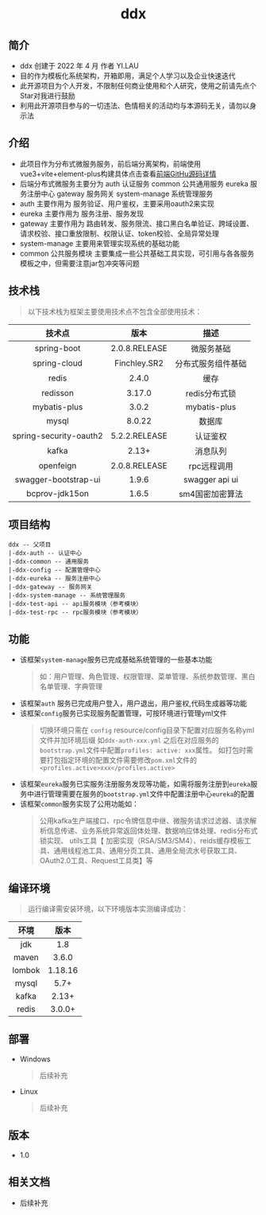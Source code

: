 <h1 align="center">ddx</h1>

## 简介
- ddx 创建于 2022 年 4 月 作者 YI.LAU 
- 目的作为模板化系统架构，开箱即用，满足个人学习以及企业快速迭代
- 此开源项目为个人开发，不限制任何商业使用和个人研究，使用之前请先点个Star对我进行鼓励
- 利用此开源项目参与的一切违法、色情相关的活动均与本源码无关，请勿以身示法

## 介绍
- 此项目作为分布式微服务服务，前后端分离架构，前端使用vue3+vite+element-plus构建具体点击查看[前端GitHu源码详情](https://github.com/LauYi-a/ddx-web) 
- 后端分布式微服务主要分为 auth 认证服务 common 公共通用服务 eureka 服务注册中心 gateway 服务网关 system-manage 系统管理服务
- auth 主要作用为 服务验证、用户鉴权，主要采用oauth2来实现
- eureka 主要作用为 服务注册、服务发现
- gateway 主要作用为 路由转发、服务限流、接口黑白名单验证、跨域设置、请求校验、接口重放限制、权限认证、token校验、全局异常处理
- system-manage 主要用来管理实现系统的基础功能 
- common 公共服务模块 主要集成一些公共基础工具实现，可引用与各各服务模板之中，但需要注意jar包冲突等问题

## 技术栈
> 以下技术栈为框架主要使用技术点不包含全部使用技术：

|  技术点   |   版本    | 描述 |
| :-----: | :-------: | :-----: |
|   spring-boot   | 2.0.8.RELEASE | 微服务基础
|  spring-cloud  |   Finchley.SR2   | 分布式服务组件基础
| redis  |  2.4.0 | 缓存
|  redisson  |   3.17.0   | redis分布式锁
|  mybatis-plus  |   3.0.2    | mybatis-plus
|  mysql  |  8.0.22    | 数据库
|  spring-security-oauth2  |  5.2.2.RELEASE    | 认证鉴权
|  kafka  |  2.13+    | 消息队列
|  openfeign  |  2.0.8.RELEASE    | rpc远程调用
|  swagger-bootstrap-ui  |  1.9.6    | swagger api ui
|  bcprov-jdk15on  |  1.6.5   | sm4国密加密算法

## 项目结构
```
ddx -- 父项目
|-ddx-auth -- 认证中心
|-ddx-common -- 通用服务
|-ddx-config -- 配置管理中心
|-ddx-eureka -- 服务注册中心
|-ddx-gateway -- 服务网关
|-ddx-system-manage -- 系统管理服务
|-ddx-test-api -- api服务模块（参考模块）
|-ddx-test-rpc -- rpc服务模块（参考模块）
```

## 功能
- 该框架`system-manage`服务已完成基础系统管理的一些基本功能
    >如：用户管理、角色管理、权限管理、菜单管理、系统参数管理、黑白名单管理、字典管理
- 该框架`auth` 服务已完成用户登入，用户退出，用户鉴权,代码生成器等功能
- 该框架`config`服务已实现服务配置管理，可按环境进行管理yml文件
    >切换环境只需在 `config` resource/config目录下配置对应服务名称yml文件并加环境后缀 如`ddx-auth-xxx.yml`
之后在对应服务的 `bootstrap.yml`文件中配置`profiles: active: xxx`属性。
如打包时需要打包指定环境的配置文件需要修改`pom.xml`文件的`<profiles.active>xxx</profiles.active>`
- 该框架`eureka`服务已实服务注册服务发现等功能，如需将服务注册到`eureka`服务中进行管理需要在服务的`bootstrap.yml`文件中配置注册中心`eureka`的配置
- 该框架`common`服务实现了公用功能如：
    >公用kafka生产端接口、rpc令牌信息中继、微服务请求过滤器、请求解析信息传递、业务系统异常返回体处理、数据响应体处理、redis分布式锁实现、
utils工具【 加密实现（RSA/SM3/SM4）、reids缓存模板工具、通用线程池工具、通用分页工具、通用全局流水号获取工具、OAuth2.0工具、Request工具类】等 
## 编译环境

> 运行编译需安装环境，以下环境版本实测编译成功：

|  环境   |   版本    |
| :-----: | :-------: |
|   jdk   | 1.8 |
|  maven  |   3.6.0   |
| lombok  |  1.18.16  |
|  mysql  |   5.7+    |
|  kafka  |   2.13+    |
|  redis  |   3.0.0+    |

## 部署
* Windows
    > 后续补充 
* Linux
    > 后续补充

## 版本
- 1.0

## 相关文档
- 后续补充